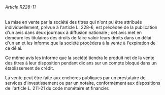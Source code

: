 ###### Article R228-11

La mise en vente par la société des titres qui n'ont pu être attribués individuellement, prévue à l'article L. 228-6, est précédée de la publication d'un avis dans deux journaux à diffusion nationale ; cet avis met en demeure les titulaires des droits de faire valoir leurs droits dans un délai d'un an et les informe que la société procèdera à la vente à l'expiration de ce délai.

Ce même avis les informe que la société tiendra le produit net de la vente des titres à leur disposition pendant dix ans sur un compte bloqué dans un établissement de crédit.

La vente peut être faite aux enchères publiques par un prestataire de services d'investissement ou par un notaire, conformément aux dispositions de l'article L. 211-21 du code monétaire et financier.

